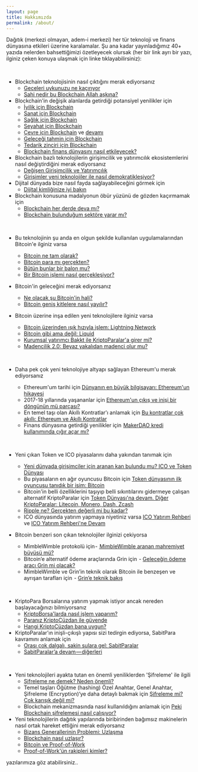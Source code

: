 ```yaml
---
layout: page
title: Hakkımızda
permalink: /about/
---
```


Dağıtık (merkezi olmayan, adem-i merkezi) her tür teknoloji ve finans dünyasına etkileri üzerine karalamalar. Şu ana kadar yayınladığımız 40+ yazıda nelerden bahsettiğimizi özetleyecek olursak (her bir link ayrı bir yazı, ilginiz çeken konuya ulaşmak için linke tıklayabilirsiniz): 

&nbsp;

- Blockchain teknolojisinin nasıl çıktığını merak ediyorsanız
  - [Geceleri uykunuzu ne kaçırıyor](/genel/2018/03/01/Geceleri-uykunuzu-ne-kaciriyor.html)
  - [Sahi nedir bu Blockchain Allah aşkına?](/genel/2018/03/02/Sahi-nedir-bu-blockchain-allah-askina.html) 
- Blockchain'in değişik alanlarda getirdiği potansiyel yenilikler için
  - [İyilik için Blockchain](/genel/2018/03/29/Iyilik-icin-blockchain.html) 
  - [Sanat için Blockchain](/genel/2018/03/29/Iyilik-icin-blockchain.html) 
  - [Sağlık için Blockchain](/genel/2018/04/17/saglik-icin-blockchain.html) 
  - [Seyahat için Blockchain](/ademimerkezi.com/genel/2018/07/06/seyahat-icin-blockchain.html)
  - [Çevre için Blockchain](/ademimerkezi.com/genel/2018/11/16/cevre-icin-blockhain.html) ve [devamı](/genel/2018/11/17/cevre-icin-blockchaine-devam.html) 
  - [Geleceği tahmin için Blockchain](/genel/2018/07/13/gelecegi-tahmin-icin-blockchain.html) 
  - [Tedarik zinciri için Blockchain](/genel/2018/08/17/tedarik-zinciri-icin-blockchain.html)
  - [Blockchain finans dünyasını nasıl etkileyecek?](/genel/2019/02/14/Blockchain-finans-dunyasini-nasil-etkileyecek.html)
- Blockchain bazlı teknolojilerin girişimcilik ve yatırımcılık ekosistemlerini nasıl değiştirdiğini merak ediyorsanız
  - [Değişen Girişimcilik ve Yatırımcılık](/genel/2018/05/17/degisen-girisimcilik-ve-yatirimcilik.html)
  - [Girişimler yeni teknolojiler ile nasıl demokratikleşiyor?](/genel/2018/05/21/girisimler-yeni-teknolijler-ile-nasil-demokratiklesiyor.html)
- Dijital dünyada bize nasıl fayda sağlayabileceğini görmek için 
  - [Dijital kimliğinize iyi bakın](https://ademimerkezi.com/genel/2019/03/01/dijital-kimliginize-iyi-bakin.html)
- Blockchain konusuna madalyonun öbür yüzünü de gözden kaçırmamak için 
  - [Blockchain her derde deva mı?](/genel/2018/08/03/blockchain-her-derde-deva-mi.html)
  - [Blockchain bulunduğum sektöre yarar mı?](/genel/2018/08/10/Blockchain-bulundugum-sektore-yarar-mi.html)
  
&nbsp;

- Bu teknolojinin şu anda en olgun şekilde kullanılan uygulamalarından Bitcoin'e ilginiz varsa
  - [Bitcoin ne tam olarak?](/genel/2018/03/13/Bitcoin-ne-tam-olarak.html)
  - [Bitcoin para mı gerçekten?](/genel/2018/03/22/Bitcoin-para-mi-gercekten.html)
  - [Bütün bunlar bir balon mu?](/genel/2018/03/05/Butun-bunlar-bir-balon-mu.html)
  - [Bir Bitcoin işlemi nasıl gerçekleşiyor?](/genel/2018/11/30/bitcoin-islemi-nasil-gerceklesiyor.html)
- Bitcoin'in geleceğini merak ediyorsanız 
  - [Ne olacak şu Bitcoin'in hali?](/genel/2018/12/07/ne-olacak-su-bitcoinin-hali.html)
  - [Bitcoin geniş kitlelere nasıl yayılır?](/genel/2018/12/14/Bitcoin-genis-kitlelere-nasil-yayilir.html)
- Bitcoin üzerine inşa edilen yeni teknolojilere ilginiz varsa 
  - [Bitcoin üzerinden ışık hızıyla işlem: Lightning Network](/genel/2018/12/20/bitcoin-uzerinde-isik-hiziyla-islem-Lightning-network.html)
  - [Bitcoin gibi ama değil: Liquid](/genel/2018/12/26/Bitcoin-gibi-ama-degil-Liquid.html)
  - [Kurumsal yatırımcı Bakkt ile KriptoParalar'a girer mi?](/genel/2019/01/04/kurumsal-yatirimci-bakkt-ile-kriptoparalara-girer-mi.html)
  - [Madencilik 2.0: Beyaz yakalıdan madenci olur mu?](/genel/2019/01/11/madencilik-2-0-beyaz-yakalidan-madenci-olur-mu.html)
  
  &nbsp;
- Daha pek çok yeni teknolojiye altyapı sağlayan Ethereum'u merak ediyorsanız
  - Ethereum'um tarihi için [Dünyanın en büyük bilgisayarı: Ethereum'un hikayesi](/genel/2018/06/14/dunyanin-en-buyuk-bilgisayari-ethereumun-hikayesi.html)
  - 2017-18 yıllarında yaşananlar için [Ethereum'un çıkış ve inişi bir döngünün mü parçası?](/genel/2019/01/18/Ethereumun-cikis-ve-inisi-bir-dongunun-mu-parcasi.html)
  - En temel taşı olan Akıllı Kontratlar'ı anlamak için [Bu kontratlar çok akıllı: Ethereum ve Akıllı Kontratlar](/genel/2018/06/29/bu-kontratlar-cok-akilli-ethereum-ve-akilli-kontratlar.html)
  - Finans dünyasına getirdiği yenilikler için  [MakerDAO kredi kullanımında çığır açar mı?](https://ademimerkezi.com/genel/2019/02/15/MakerDAO-kredi-kullaniminda-cigir-acar-mi.html)

&nbsp;

- Yeni çıkan Token ve ICO piyasalarını daha yakından tanımak için
  - [Yeni dünyada girişimciler için aranan kan bulundu mu? ICO ve Token Dünyası](/genel/2018/05/25/ico-ve-token-dunyasi.html)
  - Bu piyasaların en ağır oyuncusu Bitcoin için [Token dünyasının ilk oyuncusu tanıdık bir isim: Bitcoin](/genel/2018/06/01/token-dunyasinin-ilk-oyuncusu-tanidik-bir-isim-bitcoin.html)
  - Bitcoin'in belli özelliklerini taşıyıp belli sıkıntılarını gidermeye çalışan alternatif KriptoParalar için [Token Dünyası'na devam. Diğer KriptoParalar: Litecoin, Monero, Dash, Zcash](/genel/2018/06/07/token-dunyasina-devam-diger-kriptopalar-litecoin-monero-dash-zcash.html)
  - [Ripple ne? Gerçekten değerli mi bu kadar?](/genel/2018/09/28/ripple-ne-gercekten-degerli-mi-bu-kadar.html)
  - ICO dünyasında yatırım yapmaya niyetiniz varsa [ICO Yatırım Rehberi](/genel/2018/09/14/ico-yatirim-rehberi.html) ve [ICO Yatırım Rehberi'ne Devam](/genel/2018/09/21/ico-yatirim-rehberine-devam.html)
  
- Bitcoin benzeri son çıkan teknolojiler ilginizi çekiyorsa
  - MimbleWimble protokolü için - [ MimbleWimble aranan mahremiyet büyüsü mü?](https://ademimerkezi.com/genel/2019/01/23/miblewimble-aranan-mahremiyet-buyusu-mu.html)
  - Bitcoin’e alternatif ödeme araçlarında Grin için  - [Geleceğin ödeme aracı Grin mi olacak?](https://ademimerkezi.com/genel/2019/01/24/gelecegin-odeme-araci-grin-mi-olacak.html)
  - MimbleWimble ve Grin’in teknik olarak Bitcoin ile benzeşen ve ayrışan tarafları için  - [Grin’e teknik bakış](https://ademimerkezi.com/genel/2019/01/25/Grine-teknik-bakis.html)

&nbsp;
  
- KriptoPara Borsalarına yatırım yapmak istiyor ancak nereden başlayacağınızı bilmiyorsanız 
  - [KriptoBorsa'larda nasıl işlem yaparım?](/genel/2018/10/04/kriptoborsalarda-nasil-islem-yaparim.html)
  - [Paranız KriptoCüzdan ile güvende](/genel/2018/10/11/KriptoParaniz-KriptoCuzdan-ile-guvende.html)
  - [Hangi KriptoCüzdan bana uygun?](/genel/2018/10/12/Hangi-KriptoCuzdan-bana-uygun.html)
- KriptoParalar’ın inişli-çıkışlı yapısı sizi tedirgin ediyorsa, SabitPara kavramını anlamak için 
  - [Orası çok dalgalı, sakin sulara gel: SabitParalar](/genel/2018/07/20/Orasi-cok-dalgali-sakin-sulara-gel-sabitparalar.html)
  - [SabitParalar’a devam — diğerleri](/genel/2018/07/27/sabitparalara-devam-digerleri.html)

&nbsp;
- Yeni teknolojileri ayakta tutan en önemli yeniliklerden 'Şifreleme' ile ilgili
  - [Şifreleme ne demek? Neden önemli?](/genel/2018/04/25/sifreleme-ne-demek-neden-onemli.html)
  - Temel taşları Öğütme (hashing) Özel Anahtar, Genel Anahtar, Şifreleme (Encryption)‘ye daha detaylı bakmak için [Şifreleme mi? Çok karışık değil mi?](/genel/2018/04/26/sifreleme-mi-cok-karisik-degil-mi.html)
  - Blockchain mekanizmasında nasıl kullanıldığını anlamak için [Peki Blockchain şifrelemesi nasıl çalışıyor?](/genel/2018/05/08/Peki-Blockchain-sifrelemesi-nasil-calisiyor.html) 
- Yeni teknolojilerin dağıtık yapılarında biribirinden bağımsız makinelerin nasıl ortak hareket ettiğini merak ediyorsanız
  - [Bizans Generallerinin Problemi: Uzlaşma](/genel/2018/08/31/bizans-generalinin-problemi-uzlasmak.html)
  - [Blockchain nasıl uzlaşır?](/genel/2018/09/07/Peki-blockchain-nasil-uzlasir.html)
  - [Bitcoin ve Proof-of-Work](/genel/2018/11/01/Bitcoin-uzlasmasi-proof-of-work.html)
  - [Proof-of-Work'ün rakipleri kimler?](/genel/2018/11/01/Proof-of-Workun-rakipleri-kimler.html)

yazılarımıza göz atabilirsiniz.. 
